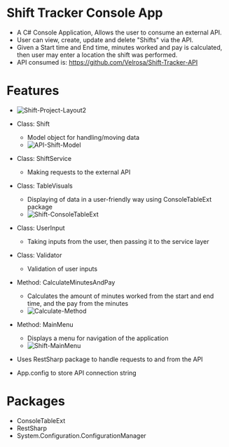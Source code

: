 # Shift Tracker Console App
- A C# Console Application, Allows the user to consume an external API.
- User can view, create, update and delete "Shifts" via the API.
- Given a Start time and End time, minutes worked and pay is calculated, then user may enter a location the shift was performed.
- API consumed is: https://github.com/Velrosa/Shift-Tracker-API

# Features
* ![Shift-Project-Layout2](https://user-images.githubusercontent.com/101323127/163813472-8a97c5d0-bc87-4a95-95b9-ae373670880e.png)

* Class: Shift
  - Model object for handling/moving data
  - ![API-Shift-Model](https://user-images.githubusercontent.com/101323127/163813333-9074b46f-48c1-42b2-bf83-22cce9bf8385.png)

* Class: ShiftService
  - Making requests to the external API

* Class: TableVisuals
  - Displaying of data in a user-friendly way using ConsoleTableExt package
  - ![Shift-ConsoleTableExt](https://user-images.githubusercontent.com/101323127/163816050-41366261-5f4f-4061-a7ba-e2f8f571bcc8.png)


* Class: UserInput
  - Taking inputs from the user, then passing it to the service layer

* Class: Validator
  - Validation of user inputs

* Method: CalculateMinutesAndPay
  - Calculates the amount of minutes worked from the start and end time, and the pay from the minutes
  - ![Calculate-Method](https://user-images.githubusercontent.com/101323127/163814513-75e2cc23-5b0f-4c52-a13b-ac7a07c8203d.png)

* Method: MainMenu
  - Displays a menu for navigation of the application
  - ![Shift-MainMenu](https://user-images.githubusercontent.com/101323127/163816033-fce5dc86-006f-42da-80d9-0bfe43b91619.png)


* Uses RestSharp package to handle requests to and from the API

* App.config to store API connection string

# Packages
- ConsoleTableExt
- RestSharp
- System.Configuration.ConfigurationManager
